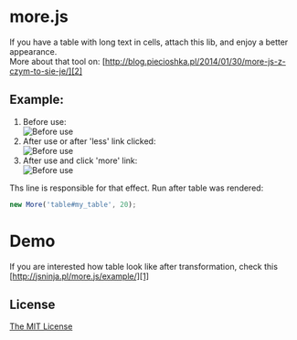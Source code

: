 # more.js

If you have a table with long text in cells, attach this lib, and enjoy a better appearance.<br />
More about that tool on: [http://blog.piecioshka.pl/2014/01/30/more-js-z-czym-to-sie-je/][2]

## Example:

1. Before use:<br />
![Before use](http://blog.piecioshka.pl/wp-content/uploads/2014/01/normal.png "Before use")
2. After use or after 'less' link clicked:<br >
![Before use](http://blog.piecioshka.pl/wp-content/uploads/2014/01/collapse.png "Before use")
3. After use and click 'more' link:<br />
![Before use](http://blog.piecioshka.pl/wp-content/uploads/2014/01/expand.png "Before use")

Ths line is responsible for that effect. Run after table was rendered:
```js
new More('table#my_table', 20);
```

# Demo

If you are interested how table look like after transformation, check
this [http://jsninja.pl/more.js/example/][1]

## License

[The MIT License][0]

[0]: http://piecioshka.mit-license.org
[1]: http://jsninja.pl/more.js/example/
[2]: http://blog.piecioshka.pl/2014/01/30/more-js-z-czym-to-sie-je/